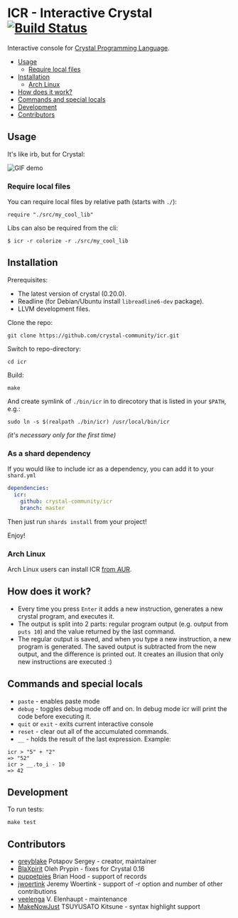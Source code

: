# ICR - Interactive Crystal [![Build Status](https://travis-ci.org/crystal-community/icr.svg?branch=master)](https://travis-ci.org/crystal-community/icr)

Interactive console for [Crystal Programming Language](http://crystal-lang.org/).

* [Usage](#usage)
  * [Require local files](#require-local-files)
* [Installation](#installation)
  * [Arch Linux](#arch-linux)
* [How does it work?](#how-does-it-work)
* [Commands and special locals](#commands-and-special-locals)
* [Development](#development)
* [Contributors](#contributors)

## Usage

It's like irb, but for Crystal:

![GIF demo](https://raw.githubusercontent.com/crystal-community/icr/master/demo/demo.gif)

### Require local files
You can require local files by relative path (starts with `./`):
```
require "./src/my_cool_lib"
```

Libs can also be required from the cli:

```
$ icr -r colorize -r ./src/my_cool_lib
```

## Installation
Prerequisites:
* The latest version of crystal (0.20.0).
* Readline (for Debian/Ubuntu install `libreadline6-dev` package).
* LLVM development files.

Clone the repo:
```
git clone https://github.com/crystal-community/icr.git
```
Switch to repo-directory:
```
cd icr
```
Build:
```
make
```
And create symlink of `./bin/icr` in to direcotory that is listed in your `$PATH`, e.g.:
```
sudo ln -s $(realpath ./bin/icr) /usr/local/bin/icr
```
_(it's necessary only for the first time)_

### As a shard dependency

If you would like to include icr as a dependency, you can add it to your `shard.yml`

```yml
dependencies:
  icr:
    github: crystal-community/icr
    branch: master
```

Then just run `shards install` from your project!

Enjoy!


### Arch Linux

Arch Linux users can install ICR [from AUR](https://aur.archlinux.org/packages/crystal-icr/).


## How does it work?
* Every time you press `Enter` it adds a new instruction, generates a new crystal program, and executes it.
* The output is split into 2 parts: regular program output (e.g. output from `puts 10`) and the value returned by the last command.
* The regular output is saved, and when you type a new instruction, a new program is generated. The saved output is subtracted from the new output, and the difference is printed out. It creates an illusion that only new instructions are executed :)

## Commands and special locals

* `paste` - enables paste mode
* `debug` - toggles debug mode off and on. In debug mode icr will print the code before executing it.
* `quit` or `exit` - exits current interactive console
* `reset` - clear out all of the accumulated commands. 
* `__` - holds the result of the last expression. Example:

```crystal
icr > "5" + "2"
=> "52"
icr > __.to_i - 10
=> 42

```

## Development

To run tests:
```
make test
```

## Contributors

- [greyblake](https://github.com/greyblake) Potapov Sergey - creator, maintainer
- [BlaXpirit](https://github.com/BlaXpirit) Oleh Prypin - fixes for Crystal 0.16
- [puppetpies](https://github.com/puppetpies) Brian Hood - support of records
- [jwoertink](https://github.com/jwoertink) Jeremy Woertink - support of -r option and number of other contributions
- [veelenga](https://github.com/veelenga) V. Elenhaupt - maintenance
- [MakeNowJust](https://github.com/MakeNowJust) TSUYUSATO Kitsune - syntax highlight support
